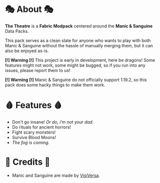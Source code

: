# 🎭 About 🎭

**The Theatre** is a **Fabric Modpack** centered around the **Manic & Sanguine** Data Packs.

This pack serves as a clean slate for anyone who wants to play with both Manic & Sanguine without the hassle of manually merging them, but it can also be enjoyed as-is.

**[!] Warning [!]** This project is early in development, here be dragons! Some features might not work, some might be bugged, so if you run into any issues, please report them to us!

**[!] Warning [!]** Manic & Sanguine do not officially support 1.19.2, so this pack does some hacky things to make them work.

# 🩸 Features 🩸

- Don't go insane! *Or do, i'm not your dad.*
- Do rituals for ancient horrors!
- Fight scary monsters!
- Survive Blood Moons!
- *The fog is coming.*

# 📜 Credits 📜

- Manic and Sanguine are made by [VisiVersa](https://modrinth.com/user/Visi). 